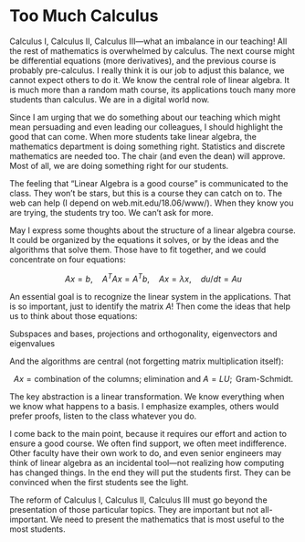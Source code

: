 # Too Much Calculus

Calculus I, Calculus II, Calculus III—what an imbalance in our teaching! All the rest of mathematics is overwhelmed by calculus. The next course might be differential equations (more derivatives), and the previous course is probably pre-calculus. I really think it is our job to adjust this balance, we cannot expect others to do it. We know the central role of linear algebra. It is much more than a random math course, its applications touch many more students than calculus. We are in a digital world now.

Since I am urging that we do something about our teaching which might mean persuading and even leading our colleagues, I should highlight the good that can come. When more students take linear algebra, the mathematics department is doing something right. Statistics and discrete mathematics are needed too. The chair (and even the dean) will approve. Most of all, we are doing something right for our students.

The feeling that “Linear Algebra is a good course” is communicated to the class. They won’t be stars, but this is a course they can catch on to. The web can help (I depend on web.mit.edu/18.06/www/). When they know you are trying, the students try too. We can’t ask for more.

May I express some thoughts about the structure of a linear algebra course. It could be organized by the equations it solves, or by the ideas and the algorithms that solve them. Those have to fit together, and we could concentrate on four equations:


$$
 Ax = b, \quad A^T Ax = A^T b, \quad Ax = \lambda x, \quad du/dt = Au 
$$


An essential goal is to recognize the linear system in the applications. That is so important, just to identify the matrix $A$! Then come the ideas that help us to think about those equations:

Subspaces and bases, projections and orthogonality, eigenvectors and eigenvalues

And the algorithms are central (not forgetting matrix multiplication itself):


$$
 Ax = \text{combination of the columns; elimination and } A = LU; \text{ Gram-Schmidt.} 
$$


The key abstraction is a linear transformation. We know everything when we know what happens to a basis. I emphasize examples, others would prefer proofs, listen to the class whatever you do.

I come back to the main point, because it requires our effort and action to ensure a good course. We often find support, we often meet indifference. Other faculty have their own work to do, and even senior engineers may think of linear algebra as an incidental tool—not realizing how computing has changed things. In the end they will put the students first. They can be convinced when the first students see the light.

The reform of Calculus I, Calculus II, Calculus III must go beyond the presentation of those particular topics. They are important but not all-important. We need to present the mathematics that is most useful to the most students.

